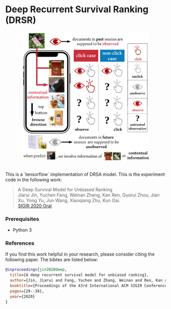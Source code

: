 
# Deep Recurrent Survival Ranking (DRSR)
<p align="center">
  <img src="image/drsr.png" width="400">
  <br />
  <br />
</p>
This is a `tensorflow` implementation of DRSA model. This is the experiment code in the following work:


> A Deep Survival Model for Unbiased Ranking </br>
Jiarui Jin, Yuchen Fang, Weinan Zhang, Kan Ren, Guorui Zhou, Jian Xu, Yong Yu, Jun Wang, Xiaoqiang Zhu, Kun Gai. </br>
[SIGIR 2020 Oral](https://arxiv.org/pdf/2004.14714.pdf)

### Prerequisites
- Python 3

### References
If you find this work helpful in your research, please consider citing the following paper. The bibtex are listed below:
```bibtex
@inproceedings{jin2020deep,
  title={A deep recurrent survival model for unbiased ranking},
  author={Jin, Jiarui and Fang, Yuchen and Zhang, Weinan and Ren, Kan and Zhou, Guorui and Xu, Jian and Yu, Yong and Wang, Jun and Zhu, Xiaoqiang and Gai, Kun},
  booktitle={Proceedings of the 43rd International ACM SIGIR Conference on Research and Development in Information Retrieval},
  pages={29--38},
  year={2020}
}
```
